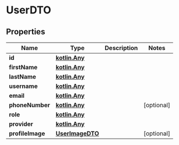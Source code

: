 # UserDTO

## Properties
Name | Type | Description | Notes
------------ | ------------- | ------------- | -------------
**id** | [**kotlin.Any**](.md) |  | 
**firstName** | [**kotlin.Any**](.md) |  | 
**lastName** | [**kotlin.Any**](.md) |  | 
**username** | [**kotlin.Any**](.md) |  | 
**email** | [**kotlin.Any**](.md) |  | 
**phoneNumber** | [**kotlin.Any**](.md) |  |  [optional]
**role** | [**kotlin.Any**](.md) |  | 
**provider** | [**kotlin.Any**](.md) |  | 
**profileImage** | [**UserImageDTO**](UserImageDTO.md) |  |  [optional]
